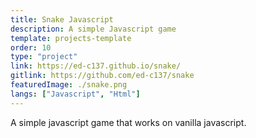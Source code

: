 ```yaml
---
title: Snake Javascript
description: A simple Javascript game
template: projects-template
order: 10
type: "project"
link: https://ed-c137.github.io/snake/
gitlink: https://github.com/ed-c137/snake
featuredImage: ./snake.png
langs: ["Javascript", "Html"]
---
```


A simple javascript game that works on vanilla javascript.